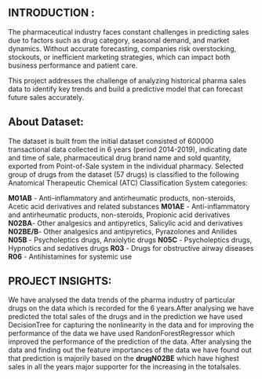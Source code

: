  ## INTRODUCTION : 
The pharmaceutical industry faces constant challenges in predicting sales due to factors such as drug category, seasonal demand, and market dynamics. Without accurate forecasting, companies risk overstocking, stockouts, or inefficient marketing strategies, which can impact both business performance and patient care.

This project addresses the challenge of analyzing historical pharma sales data to identify key trends and build a predictive model that can forecast future sales accurately.

## About Dataset:
The dataset is built from the initial dataset consisted of 600000 transactional data collected in 6 years (period 2014-2019), indicating date and time of sale, pharmaceutical drug brand name and sold quantity, exported from Point-of-Sale system in the individual pharmacy. Selected group of drugs from the dataset (57 drugs) is classified to the following Anatomical Therapeutic Chemical (ATC) Classification System categories:

**M01AB** - Anti-inflammatory and antirheumatic products, non-steroids, Acetic acid derivatives and related substances 
**M01AE** - Anti-inflammatory and antirheumatic products, non-steroids, Propionic acid derivatives 
**N02BA**- Other analgesics and antipyretics, Salicylic acid and derivatives
**N02BE/B**- Other analgesics and antipyretics, Pyrazolones and Anilides 
**N05B** - Psycholeptics drugs, Anxiolytic drugs
**N05C** - Psycholeptics drugs, Hypnotics and sedatives drugs
**R03** - Drugs for obstructive airway diseases
**R06** - Antihistamines for systemic use

## PROJECT INSIGHTS:
We have analysed the data trends of the pharma industry of particular drugs on the data which is recorded for the 6 years.After analysing we have predicted the total sales of the drugs and in the prediction we have used DecisionTree for capturing the nonlinearity in the data and for improving the performance of the data we have used RandonForestRegressor which improved the performance of the prediction of the data. After analysing the data and finding out the feature importances of the data we have found out that prediction is majorily based on the **drugN02BE** which have highest sales in all the years major supporter for the increasing in the totalsales.
